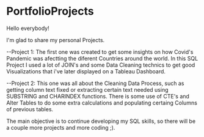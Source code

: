 # PortfolioProjects
Hello everybody! 

I'm glad to share my personal Projects.

--Project 1:
The first one was created to get some insights on how Covid's Pandemic was afectting the diferent Countries around the world. In this SQL Project I used a lot of JOIN's and some Data Cleaning technics to get good Visualizations that i've later displayed on a Tableau Dashboard.

--Project 2:
This one was all about the Cleaning Data Process, such as getting column text fixed or extracting certain text needed using SUBSTRING and CHARINDEX functions. There is some use of CTE's and Alter Tables to do some extra calculations and populating certaing Columns of previous tables. 

The main objective is to continue developing my SQL skills, so there will be a couple more projects and more coding ;).
